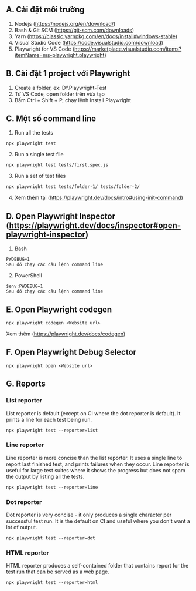 ## A. Cài đặt môi trường

1. Nodejs (https://nodejs.org/en/download/)
2. Bash & Git SCM (https://git-scm.com/downloads)
3. Yarn (https://classic.yarnpkg.com/en/docs/install#windows-stable)
4. Visual Studio Code (https://code.visualstudio.com/download)
5. Playwright for VS Code (https://marketplace.visualstudio.com/items?itemName=ms-playwright.playwright)

## B. Cài đặt 1 project với Playwright

1. Create a folder, ex: D:\Playwright-Test
2. Từ VS Code, open folder trên vừa tạo
3. Bấm Ctrl + Shift + P, chạy lệnh Install Playwright

## C. Một số command line

1. Run all the tests

```
npx playwright test
```

2. Run a single test file

```
npx playwright test tests/first.spec.js
```

3. Run a set of test files

```
npx playwright test tests/folder-1/ tests/folder-2/
```

4. Xem thêm tại (https://playwright.dev/docs/intro#using-init-command)

## D. Open Playwright Inspector (https://playwright.dev/docs/inspector#open-playwright-inspector)

1. Bash

```
PWDEBUG=1
Sau đó chạy các câu lệnh command line

```

2. PowerShell

```
$env:PWDEBUG=1
Sau đó chạy các câu lệnh command line
```

## E. Open Playwright codegen

```
npx playwright codegen <Website url>
```

Xem thêm (https://playwright.dev/docs/codegen)

## F. Open Playwright Debug Selector

```
npx playwright open <Website url>
```

## G. Reports

### List reporter

List reporter is default (except on CI where the dot reporter is default). It prints a line for each test being run.

```
npx playwright test --reporter=list
```

### Line reporter

Line reporter is more concise than the list reporter. It uses a single line to report last finished test, and prints failures when they occur. Line reporter is useful for large test suites where it shows the progress but does not spam the output by listing all the tests.

```
npx playwright test --reporter=line
```

### Dot reporter

Dot reporter is very concise - it only produces a single character per successful test run. It is the default on CI and useful where you don't want a lot of output.

```
npx playwright test --reporter=dot
```

### HTML reporter

HTML reporter produces a self-contained folder that contains report for the test run that can be served as a web page.

```
npx playwright test --reporter=html
```
